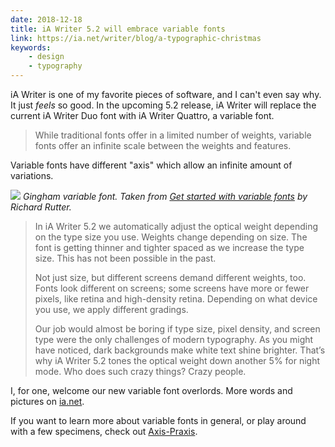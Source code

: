 ```yaml
---
date: 2018-12-18
title: iA Writer 5.2 will embrace variable fonts
link: https://ia.net/writer/blog/a-typographic-christmas
keywords:
    - design
    - typography
---
```


iA Writer is one of my favorite pieces of software, and I can't even say why. It just _feels_ so good. In the upcoming 5.2 release, iA Writer will replace the current iA Writer Duo font with iA Writer Quattro, a variable font.

> While traditional fonts offer in a limited number of weights, variable fonts offer an infinite scale between the weights and features.

Variable fonts have different "axis" which allow an infinite amount of variations.

![](/media/gingham-variable-font.jpg)
*Gingham variable font. Taken from [Get started with variable fonts](https://medium.com/@clagnut/get-started-with-variable-fonts-c055fd73ecd7) by Richard Rutter.*

> In iA Writer 5.2 we automatically adjust the optical weight depending on the type size you use. Weights change depending on size. The font is getting thinner and tighter spaced as we increase the type size. This has not been possible in the past.
>
> Not just size, but different screens demand different weights, too. Fonts look different on screens; some screens have more or fewer pixels, like retina and high-density retina. Depending on what device you use, we apply different gradings.
>
> Our job would almost be boring if type size, pixel density, and screen type were the only challenges of modern typography. As you might have noticed, dark backgrounds make white text shine brighter. That’s why iA Writer 5.2 tones the optical weight down another 5% for night mode. Who does such crazy things? Crazy people.

I, for one, welcome our new variable font overlords. More words and pictures on [ia.net](https://ia.net/writer/blog/a-typographic-christmas).

If you want to learn more about variable fonts in general, or play around with a few specimens, check out [Axis-Praxis](https://www.axis-praxis.org/specimens/__DEFAULT__).
